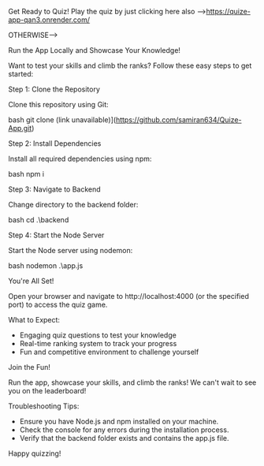 Get Ready to Quiz!
Play the quiz by just clicking here also -->https://quize-app-qan3.onrender.com/


OTHERWISE-->

Run the App Locally and Showcase Your Knowledge!

Want to test your skills and climb the ranks? Follow these easy steps to get started:

Step 1: Clone the Repository

Clone this repository using Git:

bash
git clone (link unavailable)](https://github.com/samiran634/Quize-App.git)

Step 2: Install Dependencies

Install all required dependencies using npm:

bash
npm i

Step 3: Navigate to Backend

Change directory to the backend folder:

bash
cd .\backend

Step 4: Start the Node Server

Start the Node server using nodemon:

bash
nodemon .\app.js

You're All Set!

Open your browser and navigate to http://localhost:4000 (or the specified port) to access the quiz game.

What to Expect:

- Engaging quiz questions to test your knowledge
- Real-time ranking system to track your progress
- Fun and competitive environment to challenge yourself

Join the Fun!

Run the app, showcase your skills, and climb the ranks! We can't wait to see you on the leaderboard!

Troubleshooting Tips:

- Ensure you have Node.js and npm installed on your machine.
- Check the console for any errors during the installation process.
- Verify that the backend folder exists and contains the app.js file.

Happy quizzing!
